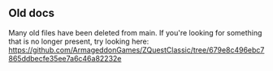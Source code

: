 ## Old docs

Many old files have been deleted from main. If you're looking for something that is no longer present, try looking here: https://github.com/ArmageddonGames/ZQuestClassic/tree/679e8c496ebc7865ddbecfe35ee7a6c46a82232e
